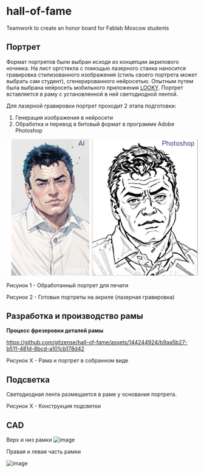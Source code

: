 # hall-of-fame
Teamwork to create an honor board for Fablab Moscow students

## Портрет

Формат портретов были выбран исходя из концепции акрилового ночника. На лист оргстекла с помощью лазерного станка наносится гравировка стилизованного
изображения (стиль своего портрета может выбрать сам студент), сгенерированного нейросетью. Опытным путем была выбрана нейросеть мобильного приложения [LOOKY](https://www.looky.com/). Портрет вставляется в раму с установленной в ней светодиодной лентой.

Для лазерной гравировки портрет проходит 2 этапа подготовки:

1) Генерация изображения в нейросети
2) Обработка и перевод в битовый формат в программе Adobe Photoshop

![image](портреты.jpg)

Рисунок 1 - Обработанный портрет для печати

Рисунок 2 - Готовые портреты на акриле (лазерная гравировка)

## Разработка и производство рамы

**Процесс фрезеровки деталей рамы**

https://github.com/gitzense/hall-of-fame/assets/144244924/b9aa5b27-b511-481d-8bcd-a101cb178d42

Рисунок Х - Рама и портрет в собранном виде

## Подсветка

Светодиодная лента размещается в раме у основания портрета.

Рисунок Х - Конструкция подсветки 

## CAD

Верх и низ рамки
![image](https://github.com/gitzense/hall-of-fame/assets/114235388/8a5c6d8a-6584-450a-8076-802e3b22fec1)

Правая и левая часть рамки

![image](https://github.com/gitzense/hall-of-fame/assets/114235388/30cfa486-f160-47d4-bd1e-f7e9285453db)





